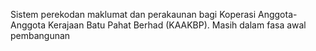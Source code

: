 Sistem perekodan maklumat dan perakaunan bagi Koperasi Anggota-Anggota Kerajaan Batu Pahat Berhad (KAAKBP).
Masih dalam fasa awal pembangunan

